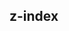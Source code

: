 ## z-index


<!-- CSSJSON.z-index.description -->

<!-- CSSJSON.z-index.syntax -->

<!-- CSSJSON.z-index.values -->

<!-- CSSJSON.z-index.defaultValue -->

<!-- CSSJSON.z-index.unixTags -->

<!-- CSSJSON.z-index.compatibility -->

<!-- CSSJSON.z-index.reference -->